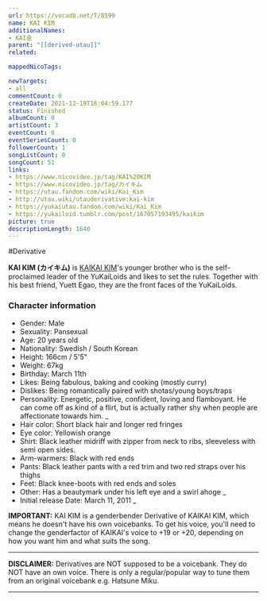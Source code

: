 ```yaml
---
url: https://vocadb.net/T/8599
name: KAI KIM
additionalNames: 
- KAI金
parent: "[[derived-utau]]"
related:

mappedNicoTags:

newTargets:
- all
commentCount: 0
createDate: 2021-12-19T16:04:59.177
status: Finished
albumCount: 0
artistCount: 3
eventCount: 0
eventSeriesCount: 0
followerCount: 1
songListCount: 0
songCount: 51
links: 
- https://www.nicovideo.jp/tag/KAI%20KIM
- https://www.nicovideo.jp/tag/カイキム
- https://utau.fandom.com/wiki/Kai_Kim
- http://utau.wiki/utauderivative:kai-kim
- https://yukaiutau.fandom.com/wiki/Kai_Kim
- https://yukailoid.tumblr.com/post/167057193495/kaikim
picture: true
descriptionLength: 1640
---
```


#Derivative

**KAI KIM (カイキム)** is [KAIKAI KIM](https://vocadb.net/Ar/57227)'s younger brother who is the self-proclaimed leader of the YuKaiLoids and likes to set the rules. Together with his best friend, Yuett Egao, they are the front faces of the YuKaiLoids.

### Character information

- Gender: Male
- Sexuality: Pansexual
- Age: 20 years old
- Nationality: Swedish / South Korean
- Height: 166cm / 5'5"
- Weight: 67kg
- Birthday: March 11th
- Likes: Being fabulous, baking and cooking (mostly curry)
- Dislikes: Being romantically paired with shotas/young boys/traps
- Personality: Energetic, positive, confident, loving and flamboyant. He can come off as kind of a flirt, but is actually rather shy when people are affectionate towards him.
_
- Hair color: Short black hair and longer red fringes
- Eye color: Yellowish orange
- Shirt: Black leather midriff with zipper from neck to ribs, sleeveless with semi open sides.
- Arm-warmers: Black with red ends
- Pants: Black leather pants with a red trim and two red straps over his thighs
- Feet: Black knee-boots with red ends and soles
- Other: Has a beautymark under his left eye and a swirl ahoge
_
- Initial release Date: March 11, 2011
_

**IMPORTANT:**
KAI KIM is a genderbender Derivative of KAIKAI KIM, which means he doesn't have his own voicebanks. To get his voice, you'll need to change the genderfactor of KAIKAI's voice to +19 or +20, depending on how you want him and what suits the song.
___
**DISCLAIMER:**
Derivatives are NOT supposed to be a voicebank. They do NOT have an own voice. There is only a regular/popular way to tune them from an original voicebank e.g. Hatsune Miku.

---

